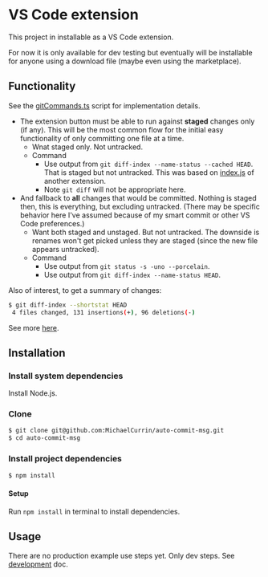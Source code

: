 # VS Code extension

This project in installable as a VS Code extension.

For now it is only available for dev testing but eventually will be installable for anyone using a download file (maybe even using the marketplace).


## Functionality

See the [gitCommands.ts](/src/gitCommands.ts) script for implementation details.

- The extension button must be able to run against **staged** changes only (if any). This will be the most common flow for the initial easy functionality of only committing one file at a time.
    - Wnat staged only. Not untracked.
    - Command
        - Use output from `git diff-index --name-status --cached HEAD`. That is staged but not untracked. This was based on [index.js](https://github.com/mcwhittemore/staged-git-files/blob/master/index.js) of another extension.
        - Note `git diff` will not be appropriate here.
- And fallback to **all** changes that would be committed. Nothing is staged then, this is everything, but excluding untracked. (There may be specific behavior here I've assumed because of my smart commit or other VS Code preferences.)
    - Want both staged and unstaged. But not untracked. The downside is renames won't get picked unless they are staged (since the new file appears untracked).
    - Command
        - Use output from `git status -s -uno --porcelain`. 
        - Use output from `git diff-index --name-status HEAD`. 

Also of interest, to get a summary of changes:

```sh
$ git diff-index --shortstat HEAD
 4 files changed, 131 insertions(+), 96 deletions(-)
```

See more [here](https://github.com/MichaelCurrin/dev-cheatsheets/blob/master/cheatsheets/git/commands/diff-index.md).


## Installation

### Install system dependencies

Install Node.js.

### Clone

```sh
$ git clone git@github.com:MichaelCurrin/auto-commit-msg.git
$ cd auto-commit-msg
```

### Install project dependencies

```sh
$ npm install
```


#### Setup

Run `npm install` in terminal to install dependencies.



## Usage

There are no production example use steps yet. Only dev steps. See [development](development.md) doc.
